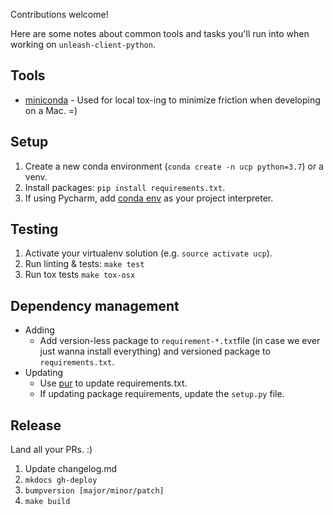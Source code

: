 Contributions welcome!  

Here are some notes about common tools and tasks you'll run into when working on `unleash-client-python`.

## Tools
* [miniconda](https://docs.conda.io/en/latest/miniconda.html) - Used for local tox-ing to minimize friction when developing on a Mac. =)

## Setup
1. Create a new conda environment (`conda create -n ucp python=3.7`) or a venv.
2. Install packages: `pip install requirements.txt`.
3. If using Pycharm, add [conda env](https://medium.com/infinity-aka-aseem/how-to-setup-pycharm-with-an-anaconda-virtual-environment-already-created-fb927bacbe61) as your project interpreter.

## Testing
1. Activate your virtualenv solution (e.g. `source activate ucp`).
1. Run linting & tests: `make test`
1. Run tox tests `make tox-osx`

## Dependency management
* Adding
    * Add version-less package to `requirement-*.txt`file (in case we ever just wanna install everything) and versioned package to `requirements.txt`.
* Updating
    * Use [pur](https://github.com/alanhamlett/pip-update-requirements) to update requirements.txt.
    * If updating package requirements, update the `setup.py` file.

## Release
Land all your PRs. :)
1. Update changelog.md
2. `mkdocs gh-deploy`
3. `bumpversion [major/minor/patch]`
4. `make build`